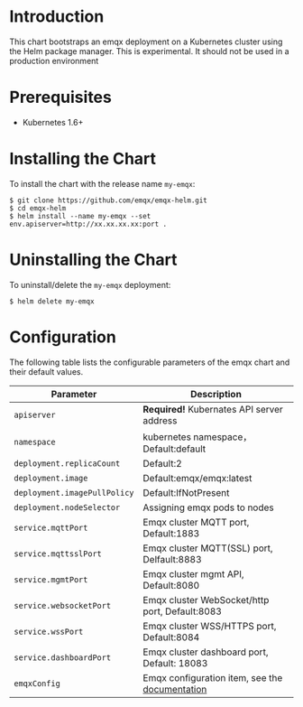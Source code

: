 # Introduction
This chart bootstraps an emqx deployment on a Kubernetes cluster using the Helm package manager. This is experimental. It should not be used in a production environment

# Prerequisites
+ Kubernetes 1.6+

# Installing the Chart
To install the chart with the release name `my-emqx`:
```
$ git clone https://github.com/emqx/emqx-helm.git
$ cd emqx-helm
$ helm install --name my-emqx --set env.apiserver=http://xx.xx.xx.xx:port .
```

# Uninstalling the Chart
To uninstall/delete the `my-emqx` deployment:
```
$ helm delete my-emqx
```

# Configuration
The following table lists the configurable parameters of the emqx chart and their default values.

| Parameter  | Description |
| ---        |  ---        |
| `apiserver`  | **Required!** Kubernates API server address |
| `namespace`  | kubernetes namespace， Default:default |
| `deployment.replicaCount` |  Default:2 |
| `deployment.image` | Default:emqx/emqx:latest  |
| `deployment.imagePullPolicy`  | Default:IfNotPresent  |
| `deployment.nodeSelector` | Assigning emqx pods to nodes |
| `service.mqttPort`  | Emqx cluster MQTT port, Default:1883  |
| `service.mqttsslPort` | Emqx cluster MQTT(SSL) port, Delfault:8883  |
| `service.mgmtPort`  | Emqx cluster mgmt API, Default:8080  |
| `service.websocketPort`  | Emqx cluster WebSocket/http port, Default:8083  |
| `service.wssPort`  | Emqx cluster WSS/HTTPS port, Default:8084  |
| `service.dashboardPort` | Emqx cluster dashboard port, Default: 18083 |
| `emqxConfig` | Emqx configuration item, see the [documentation](https://github.com/emqx/emqx-docker#emq-x-configuration) |
